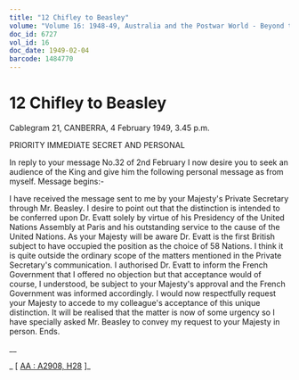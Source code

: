 ```yaml
---
title: "12 Chifley to Beasley"
volume: "Volume 16: 1948-49, Australia and the Postwar World - Beyond the Region"
doc_id: 6727
vol_id: 16
doc_date: 1949-02-04
barcode: 1484770
---
```


# 12 Chifley to Beasley

Cablegram 21, CANBERRA, 4 February 1949, 3.45 p.m.

PRIORITY IMMEDIATE SECRET AND PERSONAL

In reply to your message No.32 of 2nd February I now desire you to seek an audience of the King and give him the following personal message as from myself. Message begins:-

I have received the message sent to me by your Majesty's Private Secretary through Mr. Beasley. I desire to point out that the distinction is intended to be conferred upon Dr. Evatt solely by virtue of his Presidency of the United Nations Assembly at Paris and his outstanding service to the cause of the United Nations. As your Majesty will be aware Dr. Evatt is the first British subject to have occupied the position as the choice of 58 Nations. I think it is quite outside the ordinary scope of the matters mentioned in the Private Secretary's communication. I authorised Dr. Evatt to inform the French Government that I offered no objection but that acceptance would of course, I understood, be subject to your Majesty's approval and the French Government was informed accordingly. I would now respectfully request your Majesty to accede to my colleague's acceptance of this unique distinction. It will be realised that the matter is now of some urgency so I have specially asked Mr. Beasley to convey my request to your Majesty in person. Ends.

__

_ [ [AA : A2908, H28](http://www.naa.gov.au/cgi-bin/Search?O=I&Number=1484770) ]_
